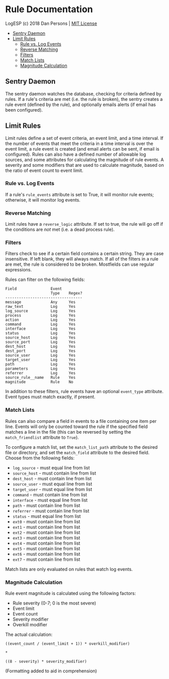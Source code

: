 # Rule Documentation

LogESP (c) 2018 Dan Persons | [MIT License](../LICENSE)

- [Sentry Daemon](#sentry-daemon)
- [Limit Rules](#limit-rules)
    - [Rule vs. Log Events](#rule-vs-log-events)
    - [Reverse Matching](#reverse-matching)
    - [Filters](#filters)
    - [Match Lists](#match-lists)
    - [Magnitude Calculation](#magnitude-calculation)

## Sentry Daemon
The sentry daemon watches the database, checking for criteria defined by rules. If a rule's criteria are met (i.e. the rule is broken), the sentry creates a rule event (defined by the rule), and optionally emails alerts (if email has been configured).

## Limit Rules
Limit rules define a set of event criteria, an event limit, and a time interval. If the number of events that meet the criteria in a time interval is over the event limit, a rule event is created (and email alerts can be sent, if email is configured). Rules can also have a defined number of allowable log sources, and some attributes for calculating the magnitude of rule events. A severity and some modifiers that are used to calculate magnitude, based on the ratio of event count to event limit.

### Rule vs. Log Events
If a rule's `rule_events` attribute is set to True, it will monitor rule events; otherwise, it will monitor log events.

### Reverse Matching
Limit rules have a `reverse_logic` attribute. If set to true, the rule will go off if the conditions are *not* met (i.e. a dead process rule).

### Filters
Filters check to see if a certain field contains a certain string. They are case insensitive. If left blank, they will always match. If all of the filters in a rule are met, the rule is considered to be broken. Mostfields can use regular expressions.

Rules can filter on the following fields:
```
Field               Event
                    Type    Regex?
----------------------------------
message             Any     Yes
raw_text            Log     Yes
log_source          Log     Yes
process             Log     Yes
action              Log     Yes
command             Log     Yes
interface           Log     Yes
status              Log     Yes
source_host         Log     Yes
source_port         Log     Yes
dest_host           Log     Yes
dest_port           Log     Yes
source_user         Log     Yes
target_user         Log     Yes
path                Log     Yes
parameters          Log     Yes
referrer            Log     Yes
source_rule__name   Rule    Yes
magnitude           Rule    No
```
In addition to these filters, rule events have an optional `event_type` attribute. Event types must match exactly, if present.

### Match Lists
Rules can also compare a field in events to a file containing one item per line. Events will only be counted toward the rule if the specified field matches a line in the file (this can be reversed by setting the `match_friendlist` attribute to `True`).

To configure a match list, set the `match_list_path` attribute to the desired file or directory, and set the `match_field` attribute to the desired field. Choose from the following fields:

- `log_source` - must equal line from list
- `source_host` - must contain line from list
- `dest_host` - must contain line from list
- `source_user` - must equal line from list
- `target_user` - must equal line from list
- `command` - must contain line from list
- `interface` - must equal line from list
- `path` - must contain line from list
- `referrer` - must contain line from list
- `status` - must equal line from list
- `ext0` - must contain line from list
- `ext1` - must contain line from list
- `ext2` - must contain line from list
- `ext3` - must contain line from list
- `ext4` - must contain line from list
- `ext5` - must contain line from list
- `ext6` - must contain line from list
- `ext7` - must contain line from list

Match lists are only evaluated on rules that watch log events.

### Magnitude Calculation
Rule event magnitude is calculated using the following factors:

- Rule severity (0-7; 0 is the most severe)
- Event limit
- Event count
- Severity modifier
- Overkill modifier

The actual calculation:
```
((event_count / (event_limit + 1)) * overkill_modifier)

*

((8 - severity) * severity_modifier)
```
(Formatting added to aid in comprehension)
